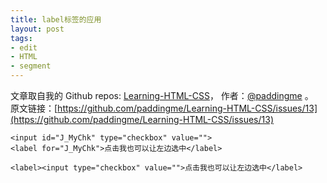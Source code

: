 ```yaml
---
title: label标签的应用
layout: post
tags:
- edit
- HTML
- segment
---
```



 文章取自我的 Github  repos: [Learning-HTML-CSS](https://github.com/paddingme/Learning-HTML-CSS)， 作者：[@paddingme](http://padding.me/about.html) 。  
原文链接：[https://github.com/paddingme/Learning-HTML-CSS/issues/13](https://github.com/paddingme/Learning-HTML-CSS/issues/13)

 ```
 <input id="J_MyChk" type="checkbox" value="">
 <label for="J_MyChk">点击我也可以让左边选中</label>
 ```

 ```
 <label><input type="checkbox" value="">点击我也可以让左边选中</label>
 ```